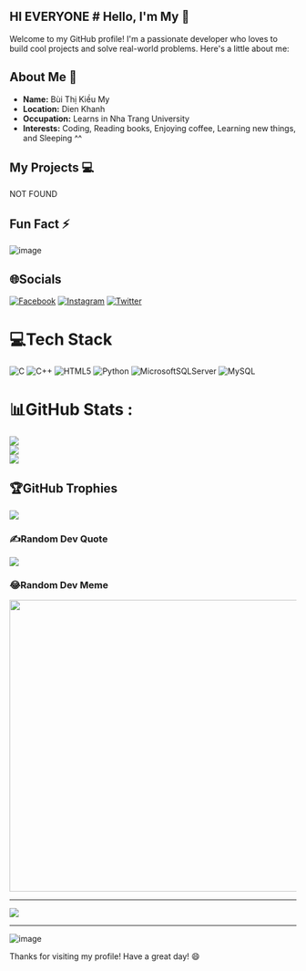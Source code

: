 ## HI EVERYONE # Hello, I'm My 👋

Welcome to my GitHub profile! I'm a passionate developer who loves to build cool projects and solve real-world problems. Here's a little about me:

## About Me 🚀

- **Name:** Bùi Thị Kiều My
- **Location:** Dien Khanh
- **Occupation:** Learns in Nha Trang University
- **Interests:** Coding, Reading books, Enjoying coffee, Learning new things, and Sleeping ^^

## My Projects 💻 
NOT FOUND

## Fun Fact ⚡
![image](https://github.com/user-attachments/assets/06ae5ad1-c2d3-453f-af7f-875481e4a490)

## 🌐Socials
[![Facebook](https://img.shields.io/badge/Facebook-%231877F2.svg?logo=Facebook&logoColor=white)](https://facebook.com/https://www.facebook.com/Buimy.27) [![Instagram](https://img.shields.io/badge/Instagram-%23E4405F.svg?logo=Instagram&logoColor=white)](https://instagram.com/kmwmm27) [![Twitter](https://img.shields.io/badge/Twitter-%231DA1F2.svg?logo=Twitter&logoColor=white)](https://twitter.com/@BuiMy2711) 

# 💻Tech Stack
![C](https://img.shields.io/badge/c-%2300599C.svg?style=for-the-badge&logo=c&logoColor=white) ![C++](https://img.shields.io/badge/c++-%2300599C.svg?style=for-the-badge&logo=c%2B%2B&logoColor=white) ![HTML5](https://img.shields.io/badge/html5-%23E34F26.svg?style=for-the-badge&logo=html5&logoColor=white) ![Python](https://img.shields.io/badge/python-3670A0?style=for-the-badge&logo=python&logoColor=ffdd54) ![MicrosoftSQLServer](https://img.shields.io/badge/Microsoft%20SQL%20Sever-CC2927?style=for-the-badge&logo=microsoft%20sql%20server&logoColor=white) ![MySQL](https://img.shields.io/badge/mysql-%2300f.svg?style=for-the-badge&logo=mysql&logoColor=white)
# 📊GitHub Stats :
![](https://github-readme-stats.vercel.app/api?username=mybuiii27&theme=radical&hide_border=false&include_all_commits=false&count_private=false)<br/>
![](https://github-readme-streak-stats.herokuapp.com/?user=mybuiii27&theme=radical&hide_border=false)<br/>
![](https://github-readme-stats.vercel.app/api/top-langs/?username=mybuiii27&theme=radical&hide_border=false&include_all_commits=false&count_private=false&layout=compact)

## 🏆GitHub Trophies
![](https://github-trophies.vercel.app/?username=mybuiii27&theme=radical&no-frame=false&no-bg=false&margin-w=4)

### ✍️Random Dev Quote
![](https://quotes-github-readme.vercel.app/api?type=horizontal&theme=radical)

### 😂Random Dev Meme
<img src="https://random-memer.herokuapp.com/" width="512px"/>

---
[![](https://visitcount.itsvg.in/api?id=mybuiii27&icon=0&color=0)](https://visitcount.itsvg.in)


---
![image](https://github.com/user-attachments/assets/30c681f8-caa5-47ac-9d66-3797b0763743)

Thanks for visiting my profile! Have a great day! 😄

